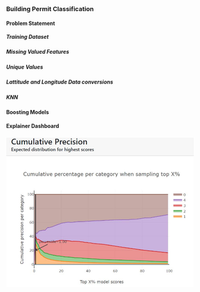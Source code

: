 ###  Building Permit Classification

#### Problem Statement

##### Training Dataset

##### Missing Valued Features

##### Unique Values

##### Lattitude and Longitude Data conversions
##### KNN 

#### Boosting Models

#### Explainer Dashboard

##### 
![Alt text](./insights/Cumulative_Precision.jpg?raw=true "cummalive plot")
